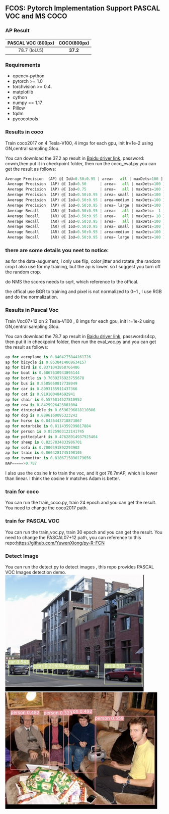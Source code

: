 ## FCOS: Pytorch Implementation Support PASCAL VOC and MS COCO

###  AP Result
| PASCAL VOC (800px) | COCO(800px) |
| :-----------: | :-----------------: |
|     78.7 (IoU.5)      |      **37.2**       |

### Requirements  
* opencv-python  
* pytorch >= 1.0  
* torchvision >= 0.4. 
* matplotlib
* cython
* numpy == 1.17
* Pillow
* tqdm
* pycocotools

### Results in coco 
Train coco2017 on 4 Tesla-V100, 4 imgs for each gpu, init lr=1e-2  using GN,central sampling,GIou.


You can download the 37.2 ap result in [Baidu driver link](https://pan.baidu.com/s/1tv0F_nmwiJ47C3zJ5v_C0g), password: cnwm,then put it in checkpoint folder, then run the coco_eval.py
you can get the result as follows:
```python
Average Precision  (AP) @[ IoU=0.50:0.95 | area=   all | maxDets=100 ] = 0.372
 Average Precision  (AP) @[ IoU=0.50      | area=   all | maxDets=100 ] = 0.559
 Average Precision  (AP) @[ IoU=0.75      | area=   all | maxDets=100 ] = 0.399
 Average Precision  (AP) @[ IoU=0.50:0.95 | area= small | maxDets=100 ] = 0.207
 Average Precision  (AP) @[ IoU=0.50:0.95 | area=medium | maxDets=100 ] = 0.410
 Average Precision  (AP) @[ IoU=0.50:0.95 | area= large | maxDets=100 ] = 0.495
 Average Recall     (AR) @[ IoU=0.50:0.95 | area=   all | maxDets=  1 ] = 0.311
 Average Recall     (AR) @[ IoU=0.50:0.95 | area=   all | maxDets= 10 ] = 0.503
 Average Recall     (AR) @[ IoU=0.50:0.95 | area=   all | maxDets=100 ] = 0.553
 Average Recall     (AR) @[ IoU=0.50:0.95 | area= small | maxDets=100 ] = 0.358
 Average Recall     (AR) @[ IoU=0.50:0.95 | area=medium | maxDets=100 ] = 0.597
 Average Recall     (AR) @[ IoU=0.50:0.95 | area= large | maxDets=100 ] = 0.687
```
### there are some details you neet to notice:
as for the data-augument, I only use flip, color jitter and rotate ,the random crop I also use for my training, but the ap is lower.
so I suggest you turn off the random crop.

do NMS the scores needs to sqrt, which reference to the offical.

the offical use BGR to training and pixel is not normalized to 0~1 , I use RGB and do the normalization.

### Results in Pascal Voc
Train Voc07+12 on 2 Tesla-V100 , 8 imgs for each gpu, init lr=1e-2  using GN,central sampling,GIou.  

You can download the 78.7 ap result in [Baidu driver link](https://pan.baidu.com/s/1aB0irfcJQM5WTlmiKFOfEA), password:s4cp, then put it in checkpoint folder, then run the eval_voc.py and
you can get the result as follows:
```python
ap for aeroplane is 0.8404275844161726
ap for bicycle is 0.8538414069634157
ap for bird is 0.8371043868766486
ap for boat is 0.6867630943895144
ap for bottle is 0.7039276923755678
ap for bus is 0.8585650817738049
ap for car is 0.8993155911437366
ap for cat is 0.919100484692941
ap for chair is 0.5575814527810952
ap for cow is 0.8429926423801004
ap for diningtable is 0.6596296818110386
ap for dog is 0.8896160095323242
ap for horse is 0.8436443710873067
ap for motorbike is 0.8114359299817884
ap for person is 0.8525903122141745
ap for pottedplant is 0.47628914937925404
ap for sheep is 0.8257834833986701
ap for sofa is 0.7000391892293902
ap for train is 0.8664281745198105
ap for tvmonitor is 0.8186715890179656
mAP=====>0.787
```
I also use the cosine lr to train the voc, and it got 76.7mAP, which is lower than linear. I think the cosine lr matches Adam is better.
### train for coco
You can run the train_coco.py, train 24 epoch and you can get the result. You need to change the coco2017 path.
### train for PASCAL VOC
You can run the train_voc.py, train 30 epoch and you can get the result. You need to change the PASCAL07+12 path, you can reference to this repo:https://github.com/YuwenXiong/py-R-FCN

### Detect Image   
You can run the detect.py to detect images , this repo provides PASCAL VOC Images detection demo.
![test1](assets/000004.jpg)  
![test1](assets/000352.jpg)  
